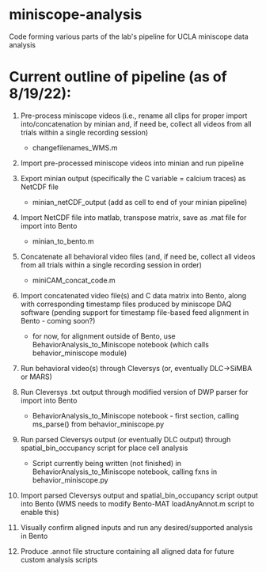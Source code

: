 # miniscope-analysis
Code forming various parts of the lab's pipeline for UCLA miniscope data analysis

# Current outline of pipeline (as of 8/19/22):
1) Pre-process miniscope videos (i.e., rename all clips for proper import into/concatenation by minian and, if need be, collect all videos from all trials within a single recording session)
    - changefilenames_WMS.m

2) Import pre-processed miniscope videos into minian and run pipeline

3) Export minian output (specifically the C variable = calcium traces) as NetCDF file 
    - minian_netCDF_output (add as cell to end of your minian pipeline)

4) Import NetCDF file into matlab, transpose matrix, save as .mat file for import into Bento
    - minian_to_bento.m

5) Concatenate all behavioral video files (and, if need be, collect all videos from all trials within a single recording session in order)
    - miniCAM_concat_code.m

6) Import concatenated video file(s) and C data matrix into Bento, along with corresponding timestamp files produced by miniscope DAQ software (pending support for timestamp file-based feed alignment in Bento - coming soon?)
    - for now, for alignment outside of Bento, use BehaviorAnalysis_to_Miniscope notebook (which calls behavior_miniscope module)

7) Run behavioral video(s) through Cleversys (or, eventually DLC->SiMBA or MARS)

8) Run Cleversys .txt output through modified version of DWP parser for import into Bento
    - BehaviorAnalysis_to_Miniscope notebook - first section, calling ms_parse() from behavior_miniscope.py
    
9) Run parsed Cleversys output (or eventually DLC output) through spatial_bin_occupancy script for place cell analysis
    - Script currently being written (not finished) in BehaviorAnalysis_to_Miniscope notebook, calling fxns in behavior_miniscope.py

10) Import parsed Cleversys output and spatial_bin_occupancy script output into Bento (WMS needs to modify Bento-MAT loadAnyAnnot.m script to enable this)

11) Visually confirm aligned inputs and run any desired/supported analysis in Bento

12) Produce .annot file structure containing all aligned data for future custom analysis scripts
